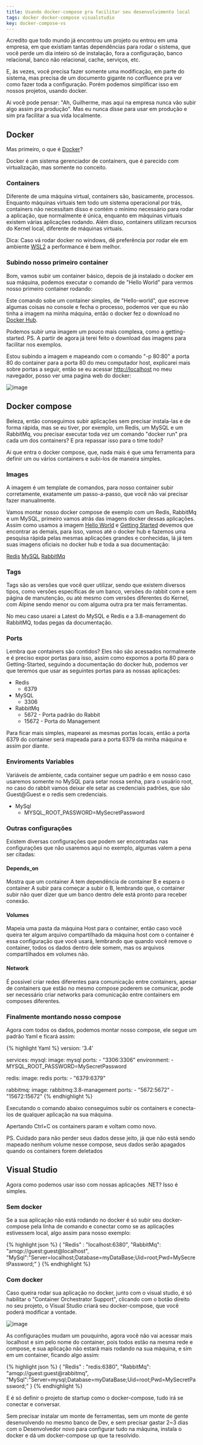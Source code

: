 ```yaml
---
title: Usando docker-compose pra facilitar seu desenvolvimento local
tags: docker docker-compose visualstudio
key: docker-compose-vs
---
```


Acredito que todo mundo já encontrou um projeto ou entrou em uma empresa, em que existiam tantas dependências para rodar o sistema, que você perde um dia inteiro só de instalação, fora a configuração, banco relacional, banco não relacional, cache, serviços, etc.

E, às vezes, você precisa fazer somente uma modificação, em parte do sistema, mas precisa de um documento gigante no confluence pra ver como fazer toda a configuração. Porém podemos simplificar isso em nossos projetos, usando docker.

Ai você pode pensar: "Ah, Guilherme, mas aqui na empresa nunca vão subir algo assim pra produção". Mas eu nunca disse para usar em produção e sim pra facilitar a sua vida localmente.

## Docker

Mas primeiro, o que é [Docker](https://www.docker.com/)?

Docker é um sistema gerenciador de containers, que é parecido com virtualização, mas somente no conceito.

### Containers

Diferente de uma máquina virtual, containers são, basicamente, processos. Enquanto máquinas virtuais tem todo um sistema operacional por trás, containers não necessitam disso e contém o mínimo necessário para rodar a aplicação, que normalmente é única, enquanto em máquinas virtuais existem várias aplicações rodando. Além disso, containers utilizam recursos do Kernel local, diferente de máquinas virtuais.

Dica: Caso vá rodar docker no windows, dê preferência por rodar ele em ambiente [WSL2](https://docs.microsoft.com/pt-br/windows/wsl/install-win10) a performance é bem melhor.

### Subindo nosso primeiro container

Bom, vamos subir um container básico, depois de já instalado o docker em sua máquina, podemos executar o comando de "Hello World" para vermos nosso primeiro container rodando:

<script id="asciicast-kag8uK5nV6dcE3x97vpHTDrll" src="https://asciinema.org/a/kag8uK5nV6dcE3x97vpHTDrll.js" async></script>

Este comando sobe um container simples, de "Hello-world", que escreve algumas coisas no console e fecha o processo, podemos ver que eu não tinha a imagem na minha máquina, então o docker fez o download no [Docker Hub](https://hub.docker.com/).

Podemos subir uma imagem um pouco mais complexa, como a getting-started.
PS. A partir de agora já terei feito o download das imagens para facilitar nos exemplos.

<script id="asciicast-rcT4oK6a5n1La2x0T85ClX0xC" src="https://asciinema.org/a/rcT4oK6a5n1La2x0T85ClX0xC.js" async></script>

Estou subindo a imagem e mapeando com o comando "-p 80:80" a porta 80 do container para a porta 80 do meu computador host, explicarei mais sobre portas a seguir, então se eu acessar <http://localhost> no meu navegador, posso ver uma pagina web do docker:

![image](/assets/images/2021/09/docker-compose-vs-01.jpg)

## Docker compose

Beleza, então conseguimos subir aplicações sem precisar instala-las e de forma rápida, mas se eu tiver, por exemplo, um Redis, um MySQL e um RabbitMq, vou precisar executar toda vez um comando "docker run" pra cada um dos containers? E pra repassar isso para o time todo?

Ai que entra o docker compose, que, nada mais é que uma ferramenta para definir um ou vários containers e subi-los de maneira simples.

### Images

A imagem é um template de comandos, para nosso container subir corretamente, exatamente um passo-a-passo, que você não vai precisar fazer manualmente.

Vamos montar nosso docker compose de exemplo com um Redis, RabbitMq e um MySQL, primeiro vamos atrás das imagens docker dessas aplicações. Assim como usamos a imagem [Hello World](https://hub.docker.com/_/hello-world) e [Getting Started](https://hub.docker.com/_/getting-started) devemos que encontrar as demais, para isso, vamos até o docker hub e fazemos uma pesquisa rápida pelas mesmas aplicações grandes e conhecidas, lá já tem suas imagens oficiais no docker hub e toda a sua documentação:

[Redis](https://hub.docker.com/_/redis)
[MySQL](https://hub.docker.com/_/mysql)
[RabbitMq](https://hub.docker.com/_/rabbitmq)

### Tags

Tags são as versões que você quer utilizar, sendo que existem diversos tipos, como versões específicas de um banco, versões do rabbit com e sem página de manutenção, ou até mesmo com versões diferentes do Kernel, com Alpine sendo menor ou com alguma outra pra ter mais ferramentas.

No meu caso usarei a Latest do MySQL e Redis e a 3.8-management do RabbitMQ, todas pegas da documentação.

### Ports

Lembra que containers são contidos? Eles não são acessados normalmente e é preciso expor portas para isso, assim como expomos a porta 80 para o Getting-Started, seguindo a documentação do docker hub, podemos ver que teremos que usar as seguintes portas para as nossas aplicações:

- Redis
  - 6379
- MySQL
  - 3306
- RabbitMq
  - 5672 - Porta padrão do Rabbit
  - 15672 - Porta do Management

Para ficar mais simples, mapearei as mesmas portas locais, então a porta 6379 do container será mapeada para a porta 6379 da minha máquina e assim por diante.

### Enviroments Variables

Variáveis de ambiente, cada container segue um padrão e em nosso caso usaremos somente no MySQL para setar nossa senha, para o usuário root, no caso do rabbit vamos deixar ele setar as credenciais padrões, que são Guest@Guest e o redis sem credenciais.

- MySql
  - MYSQL_ROOT_PASSWORD=MySecretPassword

### Outras configurações

Existem diversas configurações que podem ser encontradas nas configurações que não usaremos aqui no exemplo, algumas valem a pena ser citadas:

#### Depends_on

Mostra que um container A tem dependência de container B e espera o container A subir para começar a subir o B, lembrando que, o container subir não quer dizer que um banco dentro dele está pronto para receber conexão.

#### Volumes

Mapeia uma pasta da máquina Host para o container, então caso você queira ter algum arquivo compartilhado da máquina host com o container é essa configuração que você usará, lembrando que quando você remove o container, todos os dados dentro dele somem, mas os arquivos compartilhados em volumes não.

#### Network

É possivel criar redes diferentes para comunicação entre containers, apesar de containers que estão no mesmo compose poderem se comunicar, pode ser necessário criar networks para comunicação entre containers em composes diferentes.

### Finalmente montando nosso compose

Agora com todos os dados, podemos montar nosso compose, ele segue um padrão Yaml e ficará assim:

{% highlight Yaml %}
version: '3.4'

services:
  mysql:
    image: mysql
    ports:
      - "3306:3306"
    environment:
      - MYSQL_ROOT_PASSWORD=MySecretPassword
  
  redis:
    image: redis
    ports:
      - "6379:6379"
  
  rabbitmq:
    image: rabbitmq:3.8-management
    ports:
      - "5672:5672"
      - "15672:15672"
{% endhighlight %}

Executando o comando abaixo conseguimos subir os containers e conecta-los de qualquer aplicação na sua máquina.

<script id="asciicast-IZPWFwyVSUxhsPcyub7BodoW5" src="https://asciinema.org/a/IZPWFwyVSUxhsPcyub7BodoW5.js" async></script>

Apertando Ctrl+C os containers param e voltam como novo.

PS. Cuidado para não perder seus dados desse jeito, já que não está sendo mapeado nenhum volume nesse compose, seus dados serão apagados quando os containers forem deletados

## Visual Studio

Agora como podemos usar isso com nossas aplicações .NET? Isso é simples.

### Sem docker

Se a sua aplicação não está rodando no docker é só subir seu docker-compose pela linha de comando e conectar como se as aplicações estivessem local, algo assim para nosso exemplo:

{% highlight json %}
{
    "Redis" : "localhost:6380",
    "RabbitMq": "amqp://guest:guest@localhost",
    "MySql":"Server=localhost;Database=myDataBase;Uid=root;Pwd=MySecretPassword;"
}
{% endhighlight %}

### Com docker

Caso queira rodar sua aplicação no docker, junto com o visual studio, é só habilitar o "Container Orchestrator Support", clicando com o botão direito no seu projeto, o Visual Studio criará seu docker-compose, que você poderá modificar a vontade.

![image](/assets/images/2021/09/docker-compose-vs-02.jpg)

As configurações mudam um pouquinho, agora você não vai acessar mais localhost e sim pelo nome do container, pois todos estão na mesma rede e compose, e sua aplicação não estará mais rodando na sua máquina, e sim em um container, ficando algo assim:

{% highlight json %}
{
    "Redis" : "redis:6380",
    "RabbitMq": "amqp://guest:guest@rabbitmq",
    "MySql":"Server=mysql;Database=myDataBase;Uid=root;Pwd=MySecretPassword;"
}
{% endhighlight %}

E é só definir o projeto de startup como o docker-compose, tudo irá se conectar e conversar.

Sem precisar instalar um monte de ferramentas, sem um monte de gente desenvolvendo no mesmo banco de Dev, e sem precisar gastar 2~3 dias com o Desenvolvedor novo para configurar tudo na máquina, instala o docker e dá um docker-compose up que ta resolvido.

